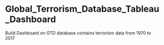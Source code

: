 # Global_Terrorism_Database_Tableau_Dashboard
Build Dashboard on GTD database contains terrorism data from 1970 to 2017

